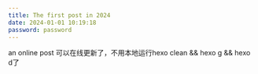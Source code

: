 ```yaml
---
title: The first post in 2024
date: 2024-01-01 10:19:18
password: password
---
```

an online post
可以在线更新了，不用本地运行hexo clean && hexo g && hexo d了